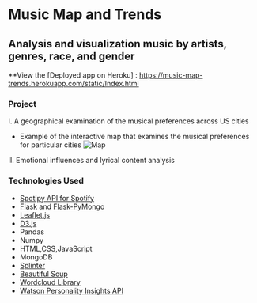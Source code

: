 # Music Map and Trends


## Analysis and visualization music by artists, genres, race, and gender

**View the [Deployed app on Heroku] : https://music-map-trends.herokuapp.com/static/Index.html

### Project

I. A geographical examination of the musical preferences across US cities 
* Example of the interactive map that examines the musical preferences for particular cities
![Map](readmeimg/image.png)

II. Emotional influences and lyrical content analysis 


### Technologies Used

* [Spotipy API for Spotify](http://spotipy.readthedocs.io/en/latest/#api-reference)
* [Flask](http://flask.pocoo.org/docs/0.12/quickstart/) and [Flask-PyMongo](https://flask-pymongo.readthedocs.io/en/latest/)
* [Leaflet.js](http://leafletjs.com/)
* [D3.js](http://d3js.org)
* Pandas
* Numpy
* HTML,CSS,JavaScript
* MongoDB
* [Splinter](https://splinter.readthedocs.io/en/latest/)
* [Beautiful Soup](https://www.crummy.com/software/BeautifulSoup/bs4/doc/)
* [Wordcloud Library](http://amueller.github.io/word_cloud/)
* [Watson Personality Insights API](https://www.ibm.com/watson/developercloud/personality-insights/api/v3)



